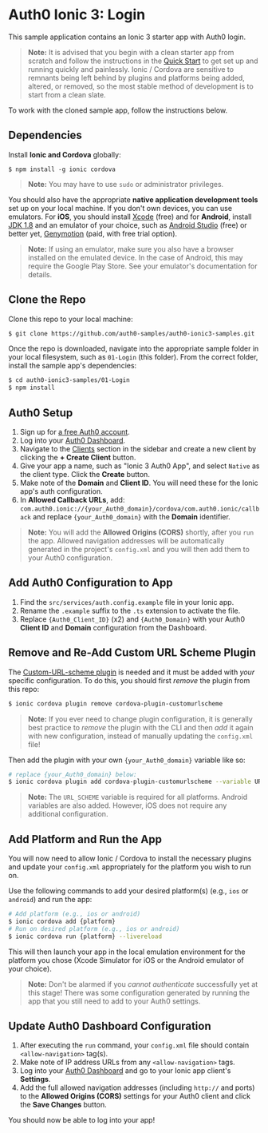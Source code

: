 # Auth0 Ionic 3: Login

This sample application contains an Ionic 3 starter app with Auth0 login.

> **Note:** It is advised that you begin with a clean starter app from scratch and follow the instructions in the [Quick Start](https://auth0.com/docs/quickstart/native/ionic3/01-login) to get set up and running quickly and painlessly. Ionic / Cordova are sensitive to remnants being left behind by plugins and platforms being added, altered, or removed, so the most stable method of development is to start from a clean slate.

To work with the cloned sample app, follow the instructions below.

## Dependencies

Install **Ionic and Cordova** globally:

```
$ npm install -g ionic cordova
```

> **Note:** You may have to use `sudo` or administrator privileges.

You should also have the appropriate **native application development tools** set up on your local machine. If you don't own devices, you can use emulators. For **iOS**, you should install [Xcode](https://developer.apple.com/xcode/) (free) and for **Android**, install [JDK 1.8](http://www.oracle.com/technetwork/java/javase/downloads/jdk8-downloads-2133151.html) and an emulator of your choice, such as [Android Studio](https://developer.android.com/studio/index.html) (free) or better yet, [Genymotion](https://www.genymotion.com/) (paid, with free trial option).

> **Note:** If using an emulator, make sure you also have a browser installed on the emulated device. In the case of Android, this may require the Google Play Store. See your emulator's documentation for details.

## Clone the Repo

Clone this repo to your local machine:

```bash
$ git clone https://github.com/auth0-samples/auth0-ionic3-samples.git
```

Once the repo is downloaded, navigate into the appropriate sample folder in your local filesystem, such as `01-Login` (this folder). From the correct folder, install the sample app's dependencies:

```bash
$ cd auth0-ionic3-samples/01-Login
$ npm install
```

## Auth0 Setup

1. Sign up for [a free Auth0 account](https://auth0.com/signup).
2. Log into your [Auth0 Dashboard](https://manage.auth0.com).
3. Navigate to the [Clients](https://manage.auth0.com/#/clients) section in the sidebar and create a new client by clicking the **+ Create Client** button.
4. Give your app a name, such as "Ionic 3 Auth0 App", and select `Native` as the client type. Click the **Create** button.
5. Make note of the **Domain** and **Client ID**. You will need these for the Ionic app's auth configuration.
6. In **Allowed Callback URLs**, add: `com.auth0.ionic://{your_Auth0_domain}/cordova/com.auth0.ionic/callback` and replace `{your_Auth0_domain}` with the **Domain** identifier.

> **Note:** You will add the **Allowed Origins (CORS)** shortly, after you `run` the app. Allowed navigation addresses will be automatically generated in the project's `config.xml` and you will then add them to your Auth0 configuration.

## Add Auth0 Configuration to App

1. Find the `src/services/auth.config.example` file in your Ionic app.
2. Rename the `.example` suffix to the `.ts` extension to activate the file.
3. Replace `{Auth0_Client_ID}` (x2) and `{Auth0_Domain}` with your Auth0 **Client ID** and **Domain** configuration from the Dashboard.

## Remove and Re-Add Custom URL Scheme Plugin

The [Custom-URL-scheme plugin](https://github.com/EddyVerbruggen/Custom-URL-scheme) is needed and it must be added with _your_ specific configuration. To do this, you should first _remove_ the plugin from this repo:

```bash
$ ionic cordova plugin remove cordova-plugin-customurlscheme
```

> **Note:** If you ever need to change plugin configuration, it is generally best practice to _remove_ the plugin with the CLI and then _add_ it again with new configuration, instead of manually updating the `config.xml` file!

Then add the plugin with your own `{your_Auth0_domain}` variable like so:

```bash
# replace {your_Auth0_domain} below:
$ ionic cordova plugin add cordova-plugin-customurlscheme --variable URL_SCHEME=com.auth0.ionic --variable ANDROID_SCHEME=com.auth0.ionic --variable ANDROID_HOST={your_Auth0_domain} --variable ANDROID_PATHPREFIX=/cordova/com.auth0.ionic/callback
```

> **Note:** The `URL_SCHEME` variable is required for all platforms. Android variables are also added. However, iOS does not require any additional configuration.

## Add Platform and Run the App

You will now need to allow Ionic / Cordova to install the necessary plugins and update your `config.xml` appropriately for the platform you wish to run on.

Use the following commands to add your desired platform(s) (e.g., `ios` or `android`) and run the app:

```bash
# Add platform (e.g., ios or android)
$ ionic cordova add {platform}
# Run on desired platform (e.g., ios or android)
$ ionic cordova run {platform} --livereload
```

This will then launch your app in the local emulation environment for the platform you chose (Xcode Simulator for iOS or the Android emulator of your choice).

> **Note:** Don't be alarmed if you _cannot authenticate_ successfully yet at this stage! There was some configuration generated by running the app that you still need to add to your Auth0 settings.

## Update Auth0 Dashboard Configuration

1. After executing the `run` command, your `config.xml` file should contain `<allow-navigation>` tag(s).
2. Make note of IP address URLs from any `<allow-navigation>` tags.
3. Log into your [Auth0 Dashboard](https://manage.auth0.com) and go to your Ionic app client's **Settings**.
4. Add the full allowed navigation addresses (including `http://` and ports) to the **Allowed Origins (CORS)** settings for your Auth0 client and click the **Save Changes** button.

You should now be able to log into your app!
